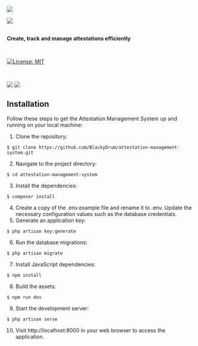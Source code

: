 <img align="left" src="https://github.com/BlackyDrum/attestation-management-system/assets/111639941/805b8fc1-eef5-439d-8dd7-094f6133d108" />

<br />

<img src="https://github.com/BlackyDrum/attestation-management-system/assets/111639941/3654a4f9-438a-441d-92c5-d3d3936d40e6"></a><br /><br />

**Create, track and manage attestations efficiently**

<br />

[![License: MIT](https://img.shields.io/badge/License-MIT-yellow.svg)](https://opensource.org/licenses/MIT) 

<br />

<img src="https://img.shields.io/badge/Laravel-FF2D20?style=for-the-badge&logo=laravel&logoColor=white"> <img src="https://img.shields.io/badge/Vue.js-35495E?style=for-the-badge&logo=vuedotjs&logoColor=4FC08D">

## Installation
Follow these steps to get the Attestation Management System up and running on your local machine:
1. Clone the repository:
```
$ git clone https://github.com/BlackyDrum/attestation-management-system.git
```
2. Navigate to the project directory:
```
$ cd attestation-management-system
```
3. Install the dependencies:
```
$ composer install
```
4. Create a copy of the .env.example file and rename it to .env. Update the necessary configuration values such as the database credentials.
5. Generate an application key:
```
$ php artisan key:generate
```
6. Run the database migrations:
```
$ php artisan migrate
```
7. Install JavaScript dependencies:
```
$ npm install
```
8. Build the assets:
```
$ npm run dev
```
9. Start the development server:
```
$ php artisan serve
```
10. Visit http://localhost:8000 in your web browser to access the application.

